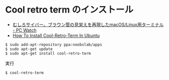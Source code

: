 # Cool retro term のインストール

* [むしろサイバー。ブラウン管の見栄えを再現したmacOS/Linux用ターミナル - PC Watch](https://pc.watch.impress.co.jp/docs/news/yajiuma/1089077.html)
* [How To Install Cool-Retro-Term In Ubuntu](https://www.linuxhelp.com/how-to-install-cool-retro-term-in-ubuntu/)

```
$ sudo add-apt-repository ppa:noobslab/apps
$ sudo apt-get update
$ sudo apt-get install cool-retro-term
```

実行

```
$ cool-retro-term 
```

